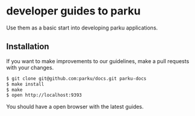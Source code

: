 # developer guides to parku

Use them as a basic start into developing parku applications.

## Installation

If you want to make improvements to our guidelines, make a pull requests with your changes.

```sh
$ git clone git@github.com:parku/docs.git parku-docs
$ make install
$ make
$ open http://localhost:9393
```

You should have a open browser with the latest guides.
